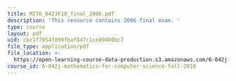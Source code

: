 ```yaml
---
title: MIT6_042JF10_final_2006.pdf
description: 'This resource contains 2006 final exam. '
type: course
layout: pdf
uid: cbc1f7054f899fbaf847c1ce89400bc7
file_type: application/pdf
file_location: >-
  https://open-learning-course-data-production.s3.amazonaws.com/6-042j-mathematics-for-computer-science-fall-2010/cbc1f7054f899fbaf847c1ce89400bc7_MIT6_042JF10_final_2006.pdf
course_id: 6-042j-mathematics-for-computer-science-fall-2010
---
```

